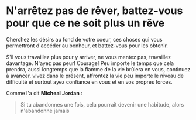 # N'arrêtez pas de rêver, battez-vous pour que ce ne soit plus un rêve

Cherchez les désirs au fond de votre coeur, ces choses qui vous permettront d'accéder au bonheur, et battez-vous pour les obtenir.

S'il vous travaillez plus pour y arriver, ne vous mentez pas, travaillez davantage. N'ayez pas peur! Courage! Peu importe le temps que cela prendra, aussi longtemps que la flamme de la vie brûlera en vous, continuez à avancer, vivez dans le présent, affrontez la vie peu importe le niveau de difficulté
et surtout ayez confiance en vous et en vos propres forces.

Comme l'a dit **Micheal Jordan** :

>Si tu abandonnes une fois, cela pourrait devenir une habitude, alors n'abandonne jamais
